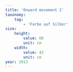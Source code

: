 ```yaml
---
title: 'Onward movement I'
taxonomy:
    tag:
        - 'Farbe auf Silber'
size:
    height:
        value: 60
        unit: cm
    width:
        value: 42
        unit: cm
year: 2013
---
```


